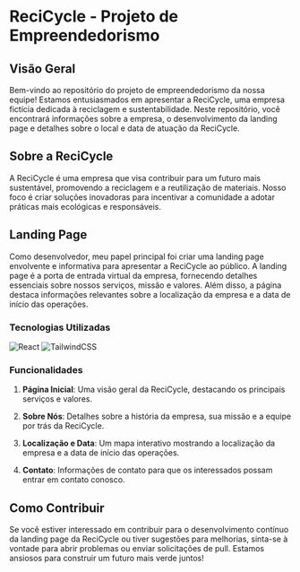 # ReciCycle - Projeto de Empreendedorismo

## Visão Geral

Bem-vindo ao repositório do projeto de empreendedorismo da nossa equipe! Estamos entusiasmados em apresentar a ReciCycle, uma empresa fictícia dedicada à reciclagem e sustentabilidade. Neste repositório, você encontrará informações sobre a empresa, o desenvolvimento da landing page e detalhes sobre o local e data de atuação da ReciCycle.

## Sobre a ReciCycle

A ReciCycle é uma empresa que visa contribuir para um futuro mais sustentável, promovendo a reciclagem e a reutilização de materiais. Nosso foco é criar soluções inovadoras para incentivar a comunidade a adotar práticas mais ecológicas e responsáveis.

## Landing Page

Como desenvolvedor, meu papel principal foi criar uma landing page envolvente e informativa para apresentar a ReciCycle ao público. A landing page é a porta de entrada virtual da empresa, fornecendo detalhes essenciais sobre nossos serviços, missão e valores. Além disso, a página destaca informações relevantes sobre a localização da empresa e a data de início das operações.

### Tecnologias Utilizadas

![React](https://img.shields.io/badge/react-%2320232a.svg?style=for-the-badge&logo=react&logoColor=%2361DAFB)
![TailwindCSS](https://img.shields.io/badge/tailwindcss-%2338B2AC.svg?style=for-the-badge&logo=tailwind-css&logoColor=white)

### Funcionalidades

1. **Página Inicial**: Uma visão geral da ReciCycle, destacando os principais serviços e valores.

2. **Sobre Nós**: Detalhes sobre a história da empresa, sua missão e a equipe por trás da ReciCycle.

3. **Localização e Data**: Um mapa interativo mostrando a localização da empresa e a data de início das operações.

4. **Contato**: Informações de contato para que os interessados possam entrar em contato conosco.

## Como Contribuir

Se você estiver interessado em contribuir para o desenvolvimento contínuo da landing page da ReciCycle ou tiver sugestões para melhorias, sinta-se à vontade para abrir problemas ou enviar solicitações de pull. Estamos ansiosos para construir um futuro mais verde juntos!
